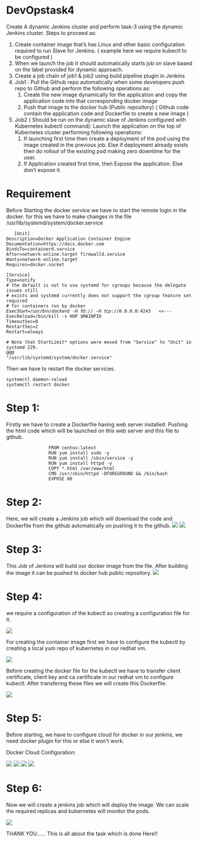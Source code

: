 # DevOpstask4

Create A dynamic Jenkins cluster and perform task-3 using the dynamic Jenkins cluster.
Steps to proceed as:

1.  Create container image that’s has Linux  and other basic configuration required to run Slave for Jenkins. ( example here we require kubectl to be configured )
2. When we launch the job it should automatically starts job on slave based on the label provided for dynamic approach.
3. Create a job chain of job1 & job2 using build pipeline plugin in Jenkins 
4.  Job1 : Pull  the Github repo automatically when some developers push repo to Github and perform the following operations as:
    1.  Create the new image dynamically for the application and copy the application code into that corresponding docker image
    2.  Push that image to the docker hub (Public repository) 
 ( Github code contain the application code and Dockerfile to create a new image )
5. Job2 ( Should be run on the dynamic slave of Jenkins configured with Kubernetes kubectl command): Launch the application on the top of Kubernetes cluster performing following operations:
    1.  If launching first time then create a deployment of the pod using the image created in the previous job. Else if deployment already exists then do rollout of the existing pod making zero downtime  for the user.
    2. If Application created first time, then Expose the application. Else don’t expose it.
 
 # Requirement
 
 Before Starting the docker service we have to start the 
 remote login in the docker.
 for this we have to make changes in the file
 /usr/lib/systemd/system/docker.service
 
       [Unit]
    Description=Docker Application Container Engine
    Documentation=https://docs.docker.com
    BindsTo=containerd.service
    After=network-online.target firewalld.service
    Wants=network-online.target
    Requires=docker.socket

    [Service]
    Type=notify
    # the default is not to use systemd for cgroups because the delegate issues still
    # exists and systemd currently does not support the cgroup feature set required
    # for containers run by docker
    𝘌𝘹𝘦𝘤𝘚𝘵𝘢𝘳𝘵=/𝘶𝘴𝘳/𝘣𝘪𝘯/𝘥𝘰𝘤𝘬𝘦𝘳𝘥 -𝘏 𝘧𝘥:// -𝘏 𝘵𝘤𝘱://0.0.0.0:4243   <<---
    ExecReload=/bin/kill -s HUP $MAINPID
    TimeoutSec=0
    RestartSec=2
    Restart=always

    # Note that StartLimit* options were moved from "Service" to "Unit" in systemd 229.
    @@@                                                                             
    "/usr/lib/systemd/system/docker.service" 
    
Then we have to restart the docker services.
        
    systemctl daemon-reload
    systemctl restart docker
    
 # Step 1:
  Firstly we have to create a Dockerfile having web server installed.
  Pushing the html code which will be launched on this web server 
  and this file to github.  
              
                    
                    FROM centos:latest
                    RUN yum install sudo -y
                    RUN yum install /sbin/service -y
                    RUN yum install httpd -y
                    COPY *.html /var/www/html
                    CMD /usr/sbin/httpd -DFOREGROUND && /bin/bash
                    EXPOSE 80
    
    
 # Step 2:
 
 Here, we will create a Jenkins job which will download 
 the code and Dockerfile from the github automatically
 on pushing it to the github.
 <img src="job1git.png">
 <img src="job1hook.png">



# Step 3:

This Job of Jenkins will build our docker image from the file.
After building the image it can be pushed to docker hub public
repository.
<img src="job1d-build.png">



# Step 4:


we require a configuration of the kubectl
so creating a configuration file for it.

<img src="kubeconfig.png">


For creating the container image first we have to configure the
kubectl by creating a local yum repo of kubernetes in our redhat vm.

<img src="k8srepo.png">




    
Before creating the docker file for the kubectl
we have to transfer client certificate, client key and 
ca certificate in our redhat vm to configure kubectl.
After transfering these files we will create this 
Dockerfile.

<img src="dockerfile.png">



# Step 5:

Before starting, we have to configure cloud for docker
in our jenkins, we need docker plugin for this or else
it won't work.

Docker Cloud Configuration:

<img src="con-cloud.png">
<img src="agentemp.png">
<img src="connectmtehod.png">
<img src="rmvolume.png">



# Step 6:

Now we will create a jenkins job which will
deploy the image.
We can scale  the required replicas and kubernetes
will monitor the pods.

<img src="job2deploy.png">







THANK YOU......
This is all about the task which is done Here!!

